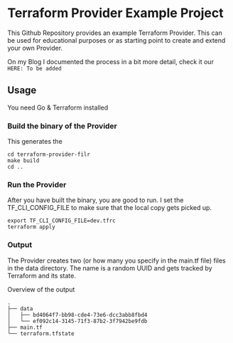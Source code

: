 # Terraform Provider Example Project

This Github Repository provides an example Terraform Provider. This can be used
for educational purposes or as starting point to create and extend your own
Provider.

On my Blog I documented the process in a bit more detail, check it our `HERE: To be added`

## Usage
You need Go & Terraform installed

### Build the binary of the Provider
This generates the 

```
cd terraform-provider-filr
make build
cd ..
```

### Run the Provider
After you have built the binary, you are good to run. I set the
TF_CLI_CONFIG_FILE to make sure that the local copy gets picked up.

```
export TF_CLI_CONFIG_FILE=dev.tfrc
terraform apply
```

### Output
The Provider creates two (or how many you specify in the main.tf file) files in
the data directory. The name is a random UUID and gets tracked by Terraform and
its state.

Overview of the output
```
.
├── data
│   ├── bd4064f7-bb98-cde4-73e6-dcc3abb8fbd4
│   └── ef092c14-3145-71f3-87b2-3f7942be9fdb
├── main.tf
└── terraform.tfstate
```
